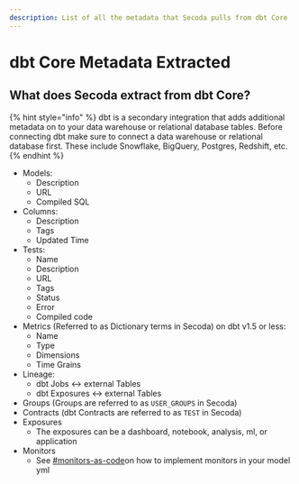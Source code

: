 ```yaml
---
description: List of all the metadata that Secoda pulls from dbt Core
---
```


# dbt Core Metadata Extracted

## What does Secoda extract from dbt Core?

{% hint style="info" %}
dbt is a secondary integration that adds additional metadata on to your data warehouse or relational database tables. Before connecting dbt make sure to connect a data warehouse or relational database first. These include Snowflake, BigQuery, Postgres, Redshift, etc.
{% endhint %}

* Models:&#x20;
  * Description&#x20;
  * URL&#x20;
  * Compiled SQL&#x20;
* Columns:&#x20;
  * Description&#x20;
  * Tags&#x20;
  * Updated Time
* Tests:&#x20;
  * Name&#x20;
  * Description&#x20;
  * URL&#x20;
  * Tags&#x20;
  * Status&#x20;
  * Error&#x20;
  * Compiled code
* Metrics (Referred to as Dictionary terms in Secoda) on dbt v1.5 or less:
  * Name&#x20;
  * Type&#x20;
  * Dimensions&#x20;
  * Time Grains
* Lineage:
  * dbt Jobs <-> external Tables
  * dbt Exposures <-> external Tables
* Groups (Groups are referred to as `USER_GROUPS` in Secoda)
* Contracts (dbt Contracts are referred to as `TEST` in Secoda)
* Exposures
  * The exposures can be a dashboard, notebook, analysis, ml, or application
* Monitors
  * See [#monitors-as-code](../../../features/monitoring.md#monitors-as-code "mention")on how to implement monitors in your model yml
